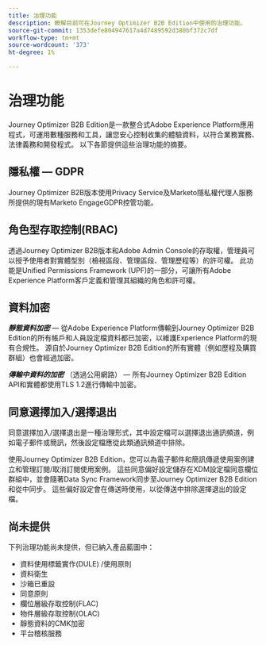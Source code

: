 ```yaml
---
title: 治理功能
description: 瞭解目前可在Journey Optimizer B2B Edition中使用的治理功能。
source-git-commit: 1353defe804947617a4d7489592d380bf372c7df
workflow-type: tm+mt
source-wordcount: '373'
ht-degree: 1%

---
```


# 治理功能

Journey Optimizer B2B Edition是一款整合式Adobe Experience Platform應用程式，可運用數種服務和工具，讓您安心控制收集的體驗資料，以符合業務實務、法律義務和開發程式。 以下各節提供這些治理功能的摘要。

## 隱私權 — GDPR

Journey Optimizer B2B版本使用Privacy Service及Marketo隱私權代理人服務所提供的現有Marketo EngageGDPR控管功能。

## 角色型存取控制(RBAC)

透過Journey Optimizer B2B版本和Adobe Admin Console的存取權，管理員可以授予使用者對實體型別（檢視區段、管理區段、管理歷程等）的許可權。 此功能是Unified Permissions Framework (UPF)的一部分，可讓所有Adobe Experience Platform客戶定義和管理其組織的角色和許可權。

## 資料加密

**_靜態資料加密_** — 從Adobe Experience Platform傳輸到Journey Optimizer B2B Edition的所有帳戶和人員設定檔資料都已加密，以維護Experience Platform的現有合規性。 源自於Journey Optimizer B2B Edition的所有實體（例如歷程及購買群組）也會經過加密。

**_傳輸中資料的加密_** （透過公用網路） — 所有Journey Optimizer B2B Edition API和實體都使用TLS 1.2進行傳輸中加密。

## 同意選擇加入/選擇退出

同意選擇加入/選擇退出是一種治理形式，其中設定檔可以選擇退出通訊頻道，例如電子郵件或簡訊，然後設定檔應從此類通訊頻道中排除。

使用Journey Optimizer B2B Edition，您可以為電子郵件和簡訊傳遞使用案例建立和管理訂閱/取消訂閱使用案例。 這些同意偏好設定儲存在XDM設定檔同意欄位群組中，並會隨著Data Sync Framework同步至Journey Optimizer B2B Edition和從中同步。 這些偏好設定會在傳送時使用，以從傳送中排除選擇退出的設定檔。

## 尚未提供

下列治理功能尚未提供，但已納入產品藍圖中：

* 資料使用標籤實作(DULE) /使用原則
* 資料衛生
* 沙箱已重設
* 同意原則
* 欄位層級存取控制(FLAC)
* 物件層級存取控制(OLAC)
* 靜態資料的CMK加密
* 平台稽核服務
